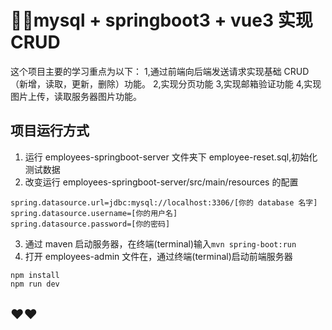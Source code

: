 # 👩‍💻mysql + springboot3 + vue3 实现 CRUD

这个项目主要的学习重点为以下：
1,通过前端向后端发送请求实现基础 CRUD（新增，读取，更新，删除）功能。
2,实现分页功能
3,实现邮箱验证功能
4,实现图片上传，读取服务器图片功能。

## 项目运行方式

1. 运行 employees-springboot-server 文件夹下 employee-reset.sql,初始化测试数据
2. 改变运行 employees-springboot-server/src/main/resources 的配置

```
spring.datasource.url=jdbc:mysql://localhost:3306/[你的 database 名字]
spring.datasource.username=[你的用户名]
spring.datasource.password=[你的密码]
```

3. 通过 maven 启动服务器，在终端(terminal)输入`mvn spring-boot:run`
4. 打开 employees-admin 文件在，通过终端(terminal)启动前端服务器

```
npm install
npm run dev
```

## ❤️❤️
